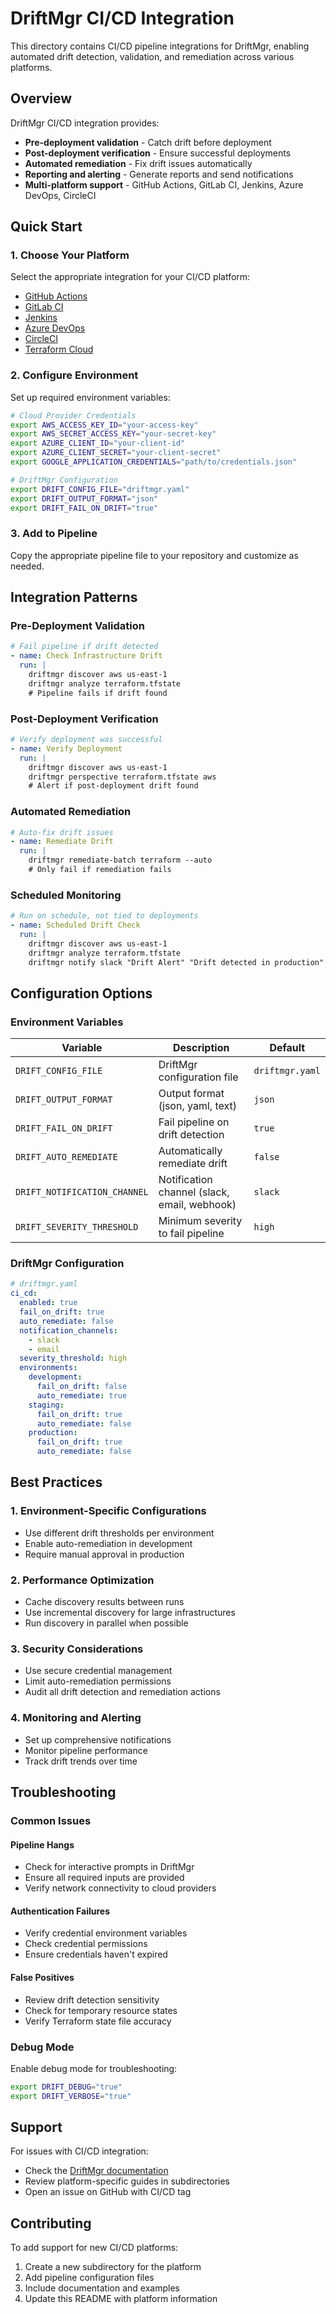 # DriftMgr CI/CD Integration

This directory contains CI/CD pipeline integrations for DriftMgr, enabling automated drift detection, validation, and remediation across various platforms.

## Overview

DriftMgr CI/CD integration provides:
- **Pre-deployment validation** - Catch drift before deployment
- **Post-deployment verification** - Ensure successful deployments
- **Automated remediation** - Fix drift issues automatically
- **Reporting and alerting** - Generate reports and send notifications
- **Multi-platform support** - GitHub Actions, GitLab CI, Jenkins, Azure DevOps, CircleCI

## Quick Start

### 1. Choose Your Platform
Select the appropriate integration for your CI/CD platform:
- [GitHub Actions](github-actions/)
- [GitLab CI](gitlab-ci/)
- [Jenkins](jenkins/)
- [Azure DevOps](azure-devops/)
- [CircleCI](circleci/)
- [Terraform Cloud](terraform-cloud/)

### 2. Configure Environment
Set up required environment variables:
```bash
# Cloud Provider Credentials
export AWS_ACCESS_KEY_ID="your-access-key"
export AWS_SECRET_ACCESS_KEY="your-secret-key"
export AZURE_CLIENT_ID="your-client-id"
export AZURE_CLIENT_SECRET="your-client-secret"
export GOOGLE_APPLICATION_CREDENTIALS="path/to/credentials.json"

# DriftMgr Configuration
export DRIFT_CONFIG_FILE="driftmgr.yaml"
export DRIFT_OUTPUT_FORMAT="json"
export DRIFT_FAIL_ON_DRIFT="true"
```

### 3. Add to Pipeline
Copy the appropriate pipeline file to your repository and customize as needed.

## Integration Patterns

### Pre-Deployment Validation
```yaml
# Fail pipeline if drift detected
- name: Check Infrastructure Drift
  run: |
    driftmgr discover aws us-east-1
    driftmgr analyze terraform.tfstate
    # Pipeline fails if drift found
```

### Post-Deployment Verification
```yaml
# Verify deployment was successful
- name: Verify Deployment
  run: |
    driftmgr discover aws us-east-1
    driftmgr perspective terraform.tfstate aws
    # Alert if post-deployment drift found
```

### Automated Remediation
```yaml
# Auto-fix drift issues
- name: Remediate Drift
  run: |
    driftmgr remediate-batch terraform --auto
    # Only fail if remediation fails
```

### Scheduled Monitoring
```yaml
# Run on schedule, not tied to deployments
- name: Scheduled Drift Check
  run: |
    driftmgr discover aws us-east-1
    driftmgr analyze terraform.tfstate
    driftmgr notify slack "Drift Alert" "Drift detected in production"
```

## Configuration Options

### Environment Variables
| Variable | Description | Default |
|----------|-------------|---------|
| `DRIFT_CONFIG_FILE` | DriftMgr configuration file | `driftmgr.yaml` |
| `DRIFT_OUTPUT_FORMAT` | Output format (json, yaml, text) | `json` |
| `DRIFT_FAIL_ON_DRIFT` | Fail pipeline on drift detection | `true` |
| `DRIFT_AUTO_REMEDIATE` | Automatically remediate drift | `false` |
| `DRIFT_NOTIFICATION_CHANNEL` | Notification channel (slack, email, webhook) | `slack` |
| `DRIFT_SEVERITY_THRESHOLD` | Minimum severity to fail pipeline | `high` |

### DriftMgr Configuration
```yaml
# driftmgr.yaml
ci_cd:
  enabled: true
  fail_on_drift: true
  auto_remediate: false
  notification_channels:
    - slack
    - email
  severity_threshold: high
  environments:
    development:
      fail_on_drift: false
      auto_remediate: true
    staging:
      fail_on_drift: true
      auto_remediate: false
    production:
      fail_on_drift: true
      auto_remediate: false
```

## Best Practices

### 1. Environment-Specific Configurations
- Use different drift thresholds per environment
- Enable auto-remediation in development
- Require manual approval in production

### 2. Performance Optimization
- Cache discovery results between runs
- Use incremental discovery for large infrastructures
- Run discovery in parallel when possible

### 3. Security Considerations
- Use secure credential management
- Limit auto-remediation permissions
- Audit all drift detection and remediation actions

### 4. Monitoring and Alerting
- Set up comprehensive notifications
- Monitor pipeline performance
- Track drift trends over time

## Troubleshooting

### Common Issues

#### Pipeline Hangs
- Check for interactive prompts in DriftMgr
- Ensure all required inputs are provided
- Verify network connectivity to cloud providers

#### Authentication Failures
- Verify credential environment variables
- Check credential permissions
- Ensure credentials haven't expired

#### False Positives
- Review drift detection sensitivity
- Check for temporary resource states
- Verify Terraform state file accuracy

### Debug Mode
Enable debug mode for troubleshooting:
```bash
export DRIFT_DEBUG="true"
export DRIFT_VERBOSE="true"
```

## Support

For issues with CI/CD integration:
- Check the [DriftMgr documentation](../README.md)
- Review platform-specific guides in subdirectories
- Open an issue on GitHub with CI/CD tag

## Contributing

To add support for new CI/CD platforms:
1. Create a new subdirectory for the platform
2. Add pipeline configuration files
3. Include documentation and examples
4. Update this README with platform information

